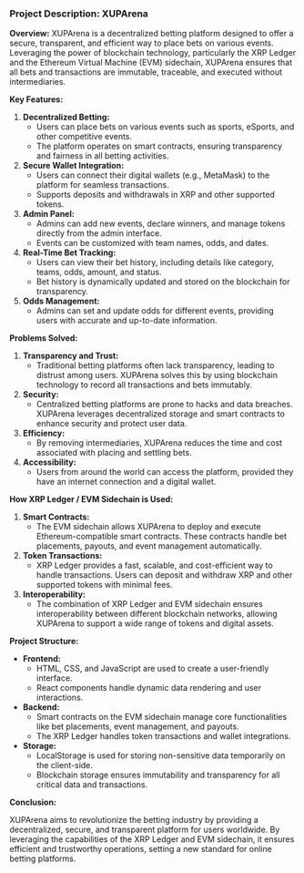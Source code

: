 ### Project Description: XUPArena

**Overview:**
XUPArena is a decentralized betting platform designed to offer a secure, transparent, and efficient way to place bets on various events. Leveraging the power of blockchain technology, particularly the XRP Ledger and the Ethereum Virtual Machine (EVM) sidechain, XUPArena ensures that all bets and transactions are immutable, traceable, and executed without intermediaries.

**Key Features:**

1. **Decentralized Betting:**
    - Users can place bets on various events such as sports, eSports, and other competitive events.
    - The platform operates on smart contracts, ensuring transparency and fairness in all betting activities.
2. **Secure Wallet Integration:**
    - Users can connect their digital wallets (e.g., MetaMask) to the platform for seamless transactions.
    - Supports deposits and withdrawals in XRP and other supported tokens.
3. **Admin Panel:**
    - Admins can add new events, declare winners, and manage tokens directly from the admin interface.
    - Events can be customized with team names, odds, and dates.
4. **Real-Time Bet Tracking:**
    - Users can view their bet history, including details like category, teams, odds, amount, and status.
    - Bet history is dynamically updated and stored on the blockchain for transparency.
5. **Odds Management:**
    - Admins can set and update odds for different events, providing users with accurate and up-to-date information.

**Problems Solved:**

1. **Transparency and Trust:**
    - Traditional betting platforms often lack transparency, leading to distrust among users. XUPArena solves this by using blockchain technology to record all transactions and bets immutably.
2. **Security:**
    - Centralized betting platforms are prone to hacks and data breaches. XUPArena leverages decentralized storage and smart contracts to enhance security and protect user data.
3. **Efficiency:**
    - By removing intermediaries, XUPArena reduces the time and cost associated with placing and settling bets.
4. **Accessibility:**
    - Users from around the world can access the platform, provided they have an internet connection and a digital wallet.

**How XRP Ledger / EVM Sidechain is Used:**

1. **Smart Contracts:**
    - The EVM sidechain allows XUPArena to deploy and execute Ethereum-compatible smart contracts. These contracts handle bet placements, payouts, and event management automatically.
2. **Token Transactions:**
    - XRP Ledger provides a fast, scalable, and cost-efficient way to handle transactions. Users can deposit and withdraw XRP and other supported tokens with minimal fees.
3. **Interoperability:**
    - The combination of XRP Ledger and EVM sidechain ensures interoperability between different blockchain networks, allowing XUPArena to support a wide range of tokens and digital assets.

**Project Structure:**

- **Frontend:**
    - HTML, CSS, and JavaScript are used to create a user-friendly interface.
    - React components handle dynamic data rendering and user interactions.
- **Backend:**
    - Smart contracts on the EVM sidechain manage core functionalities like bet placements, event management, and payouts.
    - The XRP Ledger handles token transactions and wallet integrations.
- **Storage:**
    - LocalStorage is used for storing non-sensitive data temporarily on the client-side.
    - Blockchain storage ensures immutability and transparency for all critical data and transactions.

**Conclusion:**

XUPArena aims to revolutionize the betting industry by providing a decentralized, secure, and transparent platform for users worldwide. By leveraging the capabilities of the XRP Ledger and EVM sidechain, it ensures efficient and trustworthy operations, setting a new standard for online betting platforms.
